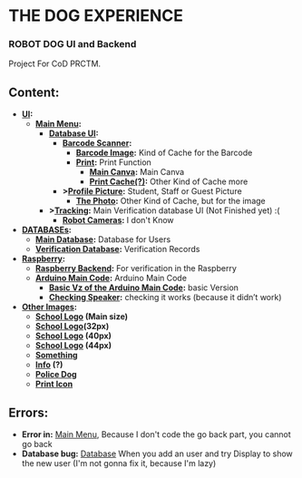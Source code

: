 # THE DOG EXPERIENCE
### ROBOT DOG UI and Backend

Project For CoD PRCTM.


## Content:

 - **[UI]():**
     - **[Main Menu](start_menu.py):**
         - **[Database UI](law_and_order.py):**
             - **[Barcode Scanner](bar_code.py):**
                 - **[Barcode Image](barcode.png):** Kind of Cache for the Barcode
                 - **[Print](click_here.py):** Print Function
                     - **[Main Canva](print_ident_color.py):** Main Canva
                     - **[Print Cache(?)](canvas.png):** Other Kind of Cache more
             - **>[Profile Picture](photo.py):** Student, Staff or Guest Picture
                 - **[The Photo](photo.png):** Other Kind of Cache, but for the image
         - **>[Tracking](verification_tracking.py):** Main Verification database UI (Not Finished yet) :(
             - **[Robot Cameras](robot_tracking):** I don't Know
 - **[DATABASEs]():**
     - **[Main Database](db_identity.py):** Database for Users
     - **[Verification Database](db_identity_verification.py):** Verification Records 
 - **[Raspberry]():**
     - **[Raspberry Backend](raspi_exe.py):** For verification in the Raspberry
     - **[Arduino Main Code](rastpi_to_arduino.ino):** Arduino Main Code
         - **[Basic Vz of the Arduino Main Code](rastpi-basic_complete.ino):** basic Version
         - **[Checking Speaker](bocina.ino):** checking it works (because it didn’t work)
 - **[Other Images]():**
     - **[School Logo](BHS.png) (Main size)**
     - **[School Logo](BHS(32px).png )(32px)**
     - **[School Logo](BHS(40px).png) (40px)**
     - **[School Logo](BHS(44px).png) (44px)**
     - **[Something](boring_text.png)**
     - **[Info](info-24.png) (?)**
     - **[Police Dog](police_dog002.jpg)**
     - **[Print Icon](printer-24.png)**

## Errors:
 - **Error in:** [Main Menu](start_menu.py), Because I don't code the go back part, you cannot go back
 - **Database bug:** [Database](law_and_order.py) When you add an user and try Display to show the new user (I'm not gonna fix it, because I'm lazy)

